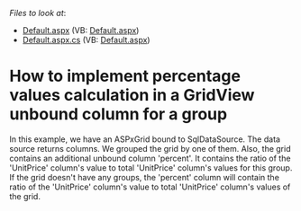 <!-- default file list -->
*Files to look at*:

* [Default.aspx](./CS/WebSite/Default.aspx) (VB: [Default.aspx](./VB/WebSite/Default.aspx))
* [Default.aspx.cs](./CS/WebSite/Default.aspx.cs) (VB: [Default.aspx](./VB/WebSite/Default.aspx))
<!-- default file list end -->
# How to implement percentage values calculation in a GridView unbound column for a group


<p>In this example, we have an ASPxGrid bound to SqlDataSource. The data source returns columns. We grouped the grid by one of them. Also, the grid contains an additional unbound column 'percent'. It contains the ratio of the 'UnitPrice' column's value to total 'UnitPrice' column's values for this group. If the grid doesn't have any groups, the 'percent' column will contain  the ratio of the 'UnitPrice' column's value to total 'UnitPrice' column's values of the grid.</p>

<br/>


